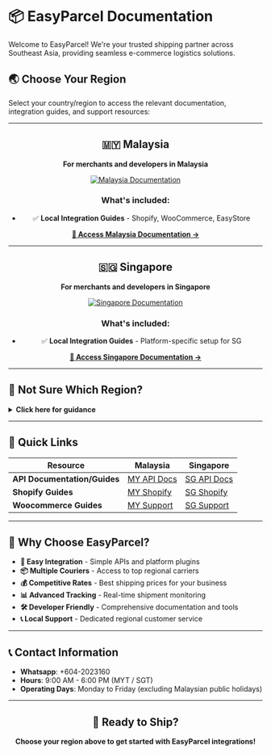 # 📦 EasyParcel Documentation

Welcome to EasyParcel! We're your trusted shipping partner across Southeast Asia, providing seamless e-commerce logistics solutions.

## 🌏 Choose Your Region

Select your country/region to access the relevant documentation, integration guides, and support resources:

---

<div align="center">

## 🇲🇾 Malaysia

**For merchants and developers in Malaysia**

[![Malaysia Documentation](https://img.shields.io/badge/Malaysia-Documentation-blue?style=for-the-badge&logo=data:image/svg+xml;base64,PHN2ZyB3aWR0aD0iMjQiIGhlaWdodD0iMjQiIHZpZXdCb3g9IjAgMCAyNCAyNCIgZmlsbD0ibm9uZSIgeG1sbnM9Imh0dHA6Ly93d3cudzMub3JnLzIwMDAvc3ZnIj4KPHBhdGggZD0iTTEyIDJMMTMuMDkgOC4yNkwyMCA5TDEzLjA5IDE1Ljc0TDEyIDIyTDEwLjkxIDE1Ljc0TDQgOUwxMC45MSA4LjI2TDEyIDJaIiBmaWxsPSJ3aGl0ZSIvPgo8L3N2Zz4K)](./my/)

### What's included:
- ✅ **Local Integration Guides** - Shopify, WooCommerce, EasyStore

**[📖 Access Malaysia Documentation →](./my/)**

---

## 🇸🇬 Singapore

**For merchants and developers in Singapore**

[![Singapore Documentation](https://img.shields.io/badge/Singapore-Documentation-red?style=for-the-badge&logo=data:image/svg+xml;base64,PHN2ZyB3aWR0aD0iMjQiIGhlaWdodD0iMjQiIHZpZXdCb3g9IjAgMCAyNCAyNCIgZmlsbD0ibm9uZSIgeG1sbnM9Imh0dHA6Ly93d3cudzMub3JnLzIwMDAvc3ZnIj4KPHBhdGggZD0iTTEyIDJMMTMuMDkgOC4yNkwyMCA5TDEzLjA5IDE1Ljc0TDEyIDIyTDEwLjkxIDE1Ljc0TDQgOUwxMC45MSA4LjI2TDEyIDJaIiBmaWxsPSJ3aGl0ZSIvPgo8L3N2Zz4K)](./sg/)

### What's included:
- ✅ **Local Integration Guides** - Platform-specific setup for SG

**[📖 Access Singapore Documentation →](./my/)**

</div>

---

## 🤔 Not Sure Which Region?

<details>
<summary><strong>Click here for guidance</strong></summary>

### Choose **Malaysia** if:
- Your business is registered in Malaysia
- You're shipping primarily ships from Malaysia
- You need Malaysian courier services (Pos Laju, City-Link, etc.)
- You require SST tax calculations

### Choose **Singapore** if:
- Your business is registered in Singapore
- You're shipping primarily ships from  Singapore
- You need Singapore courier services (SingPost, etc.)

### Multiple Regions?
If you operate in both countries, you can access both documentation sets. Each region has specific features and courier partnerships tailored to local requirements.

</details>

---

## 🔗 Quick Links

| Resource | Malaysia | Singapore |
|----------|----------|-----------|
| **API Documentation/Guides** | [MY API Docs](./my/api/) | [SG API Docs](./sg/api/) |
| **Shopify Guides** | [MY Shopify](./my/shopify/) | [SG Shopify](./sg/shopify/) |
| **Woocommerce Guides** | [MY Support](./my/wc/) | [SG Support](./sg/wc/) |


---

## 🌟 Why Choose EasyParcel?

- **🚀 Easy Integration** - Simple APIs and platform plugins
- **📦 Multiple Couriers** - Access to top regional carriers
- **💰 Competitive Rates** - Best shipping prices for your business
- **📊 Advanced Tracking** - Real-time shipment monitoring
- **🛠️ Developer Friendly** - Comprehensive documentation and tools
- **📞 Local Support** - Dedicated regional customer service

---

## 📞 Contact Information
- **Whatsapp**: +604-2023160
- **Hours**: 9:00 AM - 6:00 PM (MYT / SGT)
- **Operating Days**: Monday to Friday (excluding Malaysian public holidays)

---

<div align="center">

## 🚀 Ready to Ship?

**Choose your region above to get started with EasyParcel integrations!**

</div>
